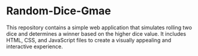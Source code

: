# Random-Dice-Gmae
This repository contains a simple web application that simulates rolling two dice and determines a winner based on the higher dice value. It includes HTML, CSS, and JavaScript files to create a visually appealing and interactive experience.

